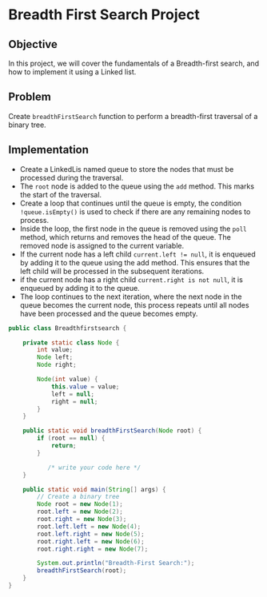 # Breadth First Search Project



## Objective

In this project, we will cover the fundamentals of a Breadth-first search, and how to implement it using a Linked list.


## Problem


Create `breadthFirstSearch` function to perform a breadth-first traversal of a binary tree.

## Implementation
* Create a LinkedLis named queue to store the nodes that must be processed during the traversal.
* The `root` node is added to the queue using the `add` method. This marks the start of the traversal.
* Create a loop that continues until the queue is empty, the condition `!queue.isEmpty()` is used to check if there are any remaining nodes to process.
* Inside the loop, the first node in the queue is removed using the `poll` method, which returns and removes the head of the queue. The removed node is assigned to the current variable.
* If the current node has a left child `current.left != null`, it is enqueued by adding it to the queue using the add method. This ensures that the left child will be processed in the subsequent iterations.
* if the current node has a right child `current.right is not null`, it is enqueued by adding it to the queue.
* The loop continues to the next iteration, where the next node in the queue becomes the current node, this process repeats until all nodes have been processed and the queue becomes empty.

```java
public class Breadthfirstsearch {

    private static class Node {
        int value;
        Node left;
        Node right;

        Node(int value) {
            this.value = value;
            left = null;
            right = null;
        }
    }

    public static void breadthFirstSearch(Node root) {
        if (root == null) {
            return;
        }

           /* write your code here */
    }

    public static void main(String[] args) {
        // Create a binary tree
        Node root = new Node(1);
        root.left = new Node(2);
        root.right = new Node(3);
        root.left.left = new Node(4);
        root.left.right = new Node(5);
        root.right.left = new Node(6);
        root.right.right = new Node(7);

        System.out.println("Breadth-First Search:");
        breadthFirstSearch(root);
    }
}

```
